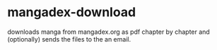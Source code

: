 # mangadex-download
downloads manga from mangadex.org as pdf chapter by chapter and (optionally) sends the files to the an email.

